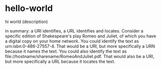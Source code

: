 # hello-world
hi world (description)

in summary: a URI identifies, a URL identifies and locates.
Consider a specific edition of Shakespeare's play Romeo and Juliet, of which you have a digital copy on your home network.
You could identify the text as urn:isbn:0-486-27557-4.
That would be a URI, but more specifically a URN because it names the text.
You could also identify the text as file://hostname/sharename/RomeoAndJuliet.pdf.
That would also be a URI, but more specifically a URL because it locates the text.
